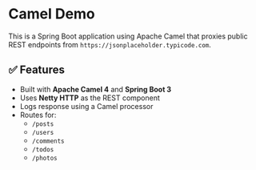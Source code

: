 # Camel Demo
This is a Spring Boot application using Apache Camel that proxies public REST endpoints from `https://jsonplaceholder.typicode.com`.

## ✅ Features

- Built with **Apache Camel 4** and **Spring Boot 3**
- Uses **Netty HTTP** as the REST component
- Logs response using a Camel processor
- Routes for:
    - `/posts`
    - `/users`
    - `/comments`
    - `/todos`
    - `/photos`
